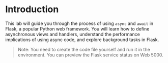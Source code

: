 # Introduction

This lab will guide you through the process of using `async` and `await` in Flask, a popular Python web framework. You will learn how to define asynchronous views and handlers, understand the performance implications of using async code, and explore background tasks in Flask.

> Note: You need to create the code file yourself and run it in the environment. You can preview the Flask service status on Web 5000.

